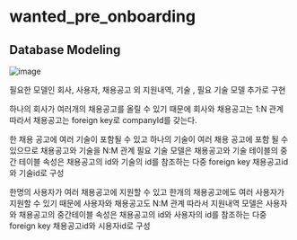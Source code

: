 # wanted_pre_onboarding

## Database Modeling

![image](https://user-images.githubusercontent.com/99064214/186046791-4e51e941-a73e-4bd1-8085-19ea323030b4.png)

필요한 모델인 회사, 사용자, 채용공고 외 지원내역, 기술 , 필요 기술 모델 추가로 구현

하나의 회사가 여러개의 채용공고를 올릴 수 있기 때문에 회사와 채용공고는 1:N 관계
따라서 채용공고는 foreign key로 companyId를 갖는다. 

한 채용 공고에 여러 기술이 포함될 수 있고 하나의 기술이 여러 채용 공고에 포함 될 수 있으므로 
채용공고와 기술을 N:M 관계
필요 기술 모델은 채용공고와 기술 테이블의 중간 테이블
속성은 채용공고의 id와 기술의 id를 참조하는 다중 foreign key 채용공고id와 기술id로 구성


한명의 사용자가 여러 채용공고에 지원할 수 있고 한개의 채용공고에도 여러 사용자가 지원할 수 있기 때문에 사용자와 채용공고도 N:M 관계
따라서 지원내역 모델은 사용자와 채용공고의 중간테이블
속성은 채용공고의 id와 사용자의 id를 참조하는 다중 foreign key 채용공고id와 시용자id로 구성
